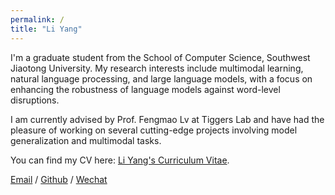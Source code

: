 ```yaml
---
permalink: /
title: "Li Yang"
---
```

I'm a graduate student from the School of Computer Science, Southwest Jiaotong University. My research interests include multimodal learning, natural language processing, and large language models, with a focus on enhancing the robustness of language models against word-level disruptions.

I am currently advised by Prof. Fengmao Lv at Tiggers Lab and have had the pleasure of working on several cutting-edge projects involving model generalization and multimodal tasks.

You can find my CV here: [Li Yang's Curriculum Vitae](../assets/Curriculum_Vitae.pdf).

[Email](mailto:XX@stu.swjtu.edu.cn) / [Github](https://github.com/yourgithub) / [Wechat](../images/wechat.jpg) 
